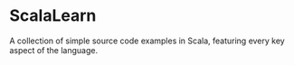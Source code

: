 ScalaLearn
==========

A collection of simple source code examples in Scala, featuring every key aspect of the language.
